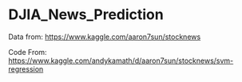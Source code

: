 # DJIA_News_Prediction

Data from:
https://www.kaggle.com/aaron7sun/stocknews

Code From:
https://www.kaggle.com/andykamath/d/aaron7sun/stocknews/svm-regression